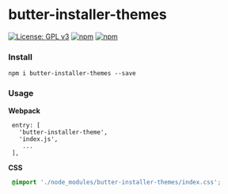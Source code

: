 # butter-installer-themes

[![License: GPL v3](https://img.shields.io/badge/License-GPL%20v3-blue.svg)](http://www.gnu.org/licenses/gpl-3.0)
[![npm](https://img.shields.io/npm/v/butter-installer-themes.svg)](https://www.npmjs.com/package/butter-installer-themes)
[![npm](https://img.shields.io/npm/dt/butter-installer-themes.svg)](https://www.npmjs.com/package/butter-installer-themes)


### Install
`npm i butter-installer-themes --save`

### Usage

**Webpack**
``` JS
 entry: [
   'butter-installer-theme',
   'index.js',
    ...
 ],
```
**CSS**
``` CSS
 @import './node_modules/butter-installer-themes/index.css';
```
